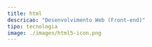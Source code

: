 ```yaml
---
title: html
descricao: "Desenvolvimento Web (Front-end)"
tipo: tecnologia
image: ./images/html5-icon.png
---
```

